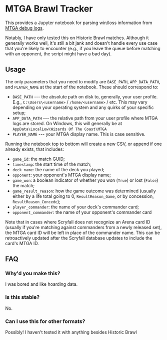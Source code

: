 # MTGA Brawl Tracker

This provides a Jupyter notebook for parsing win/loss information from [MTGA debug logs](https://mtgarena-support.wizards.com/hc/en-us/articles/360000726823-Creating-Log-Files-on-PC-Mac-Steam).

Notably, I have only tested this on Historic Brawl matches. Although it generally works well, it's still a bit jank and doesn't handle every use case that you're likely to encounter (e.g., if you leave the queue before matching with an opponent, the script might have a bad day).


## Usage

The only parameters that you need to modify are `BASE_PATH`, `APP_DATA_PATH`, and `PLAYER_NAME` at the start of the notebook. These should correspond to:

  - `BASE_PATH` --- the absolute path on disk to, generally, your user profile. E.g., `C:\Users\<username>` / `/home/<username>` / etc. This may vary depending on your operating system and any quirks of your specific setup;
  - `APP_DATA_PATH` --- the relative path from your user profile where MTGA logs are stored. On Windows, this will generally be at `AppData\LocalLow\Wizards Of The Coast\MTGA`
  - `PLAYER_NAME` --- your MTGA display name. This is case sensitive.

Running the notebook top to bottom will create a new CSV, or append if one already exists, that includes:

  - `game_id`: the match GUID;
  - `timestamp`: the start time of the match;
  - `deck_name`: the name of the deck you played;
  - `opponent`: your opponent's MTGA display name;
  - `game_won`: a boolean indicator of whether you won (`True`) or lost (`False`) the match;
  - `game_result_reason`: how the game outcome was determined (usually either by a life total going to 0, `ResultReason_Game`, or by concession, `ResultReason_Concede`);
  - `player_commander`: the name of your deck's commander card;
  - `opponent_commander`: the name of your opponent's commander card

Note that in cases where Scryfall does not recognize an Arena card ID (usually if you're matching against commanders from a newly released set), the MTGA card ID will be left in place of the commander name. This can be retroactively updated after the Scryfall database updates to include the card's MTGA ID.


## FAQ

### Why'd you make this?

I was bored and like hoarding data.

### Is this stable?

No.

### Can I use this for other formats?

Possibly! I haven't tested it with anything besides Historic Brawl

